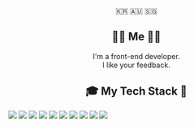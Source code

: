 
<p align="center">🇰🇷 🇦🇺 🇸🇬</p>

<h2 align="center">🧑🏻 Me 👩🏻</h2>

<p align="center">
  I'm a front-end developer.<br>I like your feedback.
</p>


<h2 align="center">🎓 My Tech Stack 📜</h2>

<p align="center">
  
  <img src="https://img.shields.io/badge/Javascript-ffb13b?style=flat-square&logo=javascript&logoColor=white"/></a>
  <img src="https://img.shields.io/badge/React-61DAFB?style=flat-square&logo=React&logoColor=white"/></a>
  <img src="https://img.shields.io/badge/Node.js-#339933?style=flat-square&logo=Node.js&logoColor=white"/></a>
  <img src="https://img.shields.io/badge/Spring-#6DB33F?style=flat-square&logo=Spring&logoColor=white"/></a>
  <img src="https://img.shields.io/badge/HTML5-#E34F26?style=flat-square&logo=HTML5&logoColor=white"/></a>
  <img src="https://img.shields.io/badge/CSS-#1572B6?style=flat-square&logo=CSS&logoColor=white"/></a>
  <img src="https://img.shields.io/badge/SASS-#CC6699?style=flat-square&logo=SASS&logoColor=white"/></a>
  <img src="https://img.shields.io/badge/Webpack-#8DD6F9?style=flat-square&logo=Webpack&logoColor=white"/></a>
  <img src="https://img.shields.io/badge/MongoDB-#47A248?style=flat-square&logo=MongoDB&logoColor=white"/></a>
  <img src="https://img.shields.io/badge/MySQL-#4479A1?style=flat-square&logo=MySQL&logoColor=white"/></a>
  
</p>

